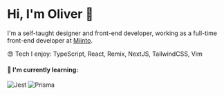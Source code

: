 # Hi, I'm Oliver 👋

I'm a self-taught designer and front-end developer, working as a full-time front-end developer at [Miinto](https://miinto.dk/).

😍 Tech I enjoy: TypeScript, React, Remix, NextJS, TailwindCSS, Vim

#### 🤔 I'm currently learning:
![Jest](https://img.shields.io/badge/Jest-C21325?style=for-the-badge&logo=jest&logoColor=white)
![Prisma](https://img.shields.io/badge/Prisma-3982CE?style=for-the-badge&logo=Prisma&logoColor=white)
